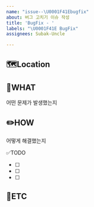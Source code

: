 ```yaml
---
name: "issue--\U0001F41Ebugfix"
about: 버그 고치기 이슈 작성
title: 'BugFix - '
labels: "\U0001F41E BugFix"
assignees: Subak-Uncle

---
```


🗺️Location
-
<!-- 버그 발생 위치 -->

🤷WHAT
-
어떤 문제가 발생했는지

✏️HOW
-
어떻게 해결했는지

✅TODO
- [ ] <!-- todo -->
- [ ] <!-- todo -->
- [ ] <!-- todo -->

🐾ETC
-
